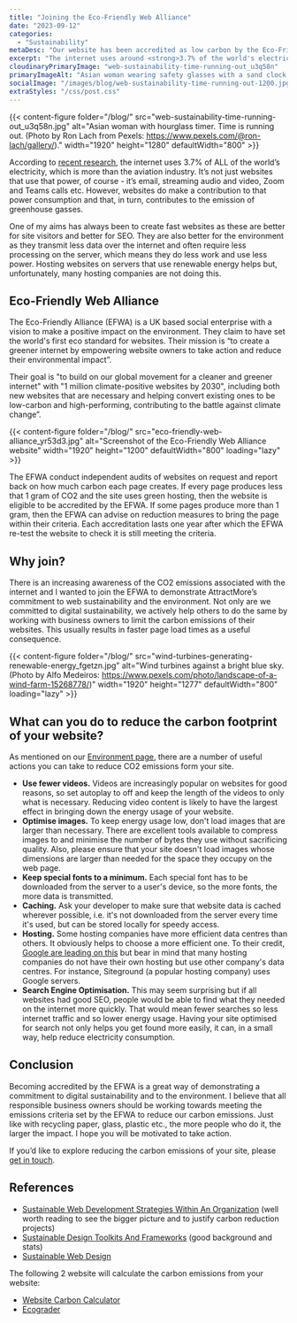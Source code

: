 ```yaml
---
title: "Joining the Eco-Friendly Web Alliance"
date: "2023-09-12"
categories:
  - "Sustainability"
metaDesc: "Our website has been accredited as low carbon by the Eco-Friendly Web Alliance, showing our commitment to digital sustainability. Find out why you should join too."
excerpt: "The internet uses around <strong>3.7% of the world's electricity</strong>, which is more than the whole aviation industry. Websites contribute to this power consumption and, in turn, contribute to the emission of greenhouse gases. Hosting websites on servers that use renewable energy helps, but unfortunately, many hosting companies are not doing this. The AttractMore website has now been accredited by the Eco-Friendly Alliance (EFWA) as having low carbon emissions after an independent audit. The EFWA is a UK-based social enterprise that aims to make a positive impact on the environment by creating a greener internet. Their goal is 'to build on our global movement for a cleaner and greener internet' with '1 million climate-positive websites by 2030'. In this article you can discover ways of reducing the carbon emissions of your site and show your commitment to digital sustainability."
cloudinaryPrimaryImage: "web-sustainability-time-running-out_u3q58n"
primaryImageAlt: "Asian woman wearing safety glasses with a sand clock hourglass timer and some dead twigs in front of her"
socialImage: "/images/blog/web-sustainability-time-running-out-1200.jpg"
extraStyles: "/css/post.css"
---
```


{{< content-figure folder="/blog/"
src="web-sustainability-time-running-out_u3q58n.jpg"
alt="Asian woman with hourglass timer. Time is running out. (Photo by Ron Lach from Pexels: https://www.pexels.com/@ron-lach/gallery/)."
width="1920" height="1280" defaultWidth="800" >}}

According to [recent research](https://ecofriendlyweb.org/), the internet uses 3.7% of ALL of the world’s electricity, which is more than the aviation industry. It’s not just websites that use that power, of course - it’s email, streaming audio and video, Zoom and Teams calls etc. However, websites do make a contribution to that power consumption and that, in turn, contributes to the emission of greenhouse gasses.

One of my aims has always been to create fast websites as these are better for site visitors and better for SEO. They are also better for the environment as they transmit less data over the internet and often require less processing on the server, which means they do less work and use less power. Hosting websites on servers that use renewable energy helps but, unfortunately, many hosting companies are not doing this.

## Eco-Friendly Web Alliance

The Eco-Friendly Alliance (EFWA) is a UK based social enterprise with a vision to make a positive impact on the environment. They claim to have set the world's first eco standard for websites. Their mission is “to create a greener internet by empowering website owners to take action and reduce their environmental impact”.

Their goal is "to build on our global movement for a cleaner and greener internet" with "1 million climate-positive websites by 2030", including both new websites that are necessary and helping convert existing ones to be low-carbon and high-performing, contributing to the battle against climate change”.

{{< content-figure folder="/blog/"
src="eco-friendly-web-alliance_yr53d3.jpg"
alt="Screenshot of the Eco-Friendly Web Alliance website"
width="1920" height="1200" defaultWidth="800"
loading="lazy" >}}

The EFWA conduct independent audits of websites on request and report back on how much carbon each page creates. If every page produces less that 1 gram of CO2 and the site uses green hosting, then the website is eligible to be accredited by the EFWA. If some pages produce more than 1 gram, then the EFWA can advise on reduction measures to bring the page within their criteria. Each accreditation lasts one year after which the EFWA re-test the website to check it is still meeting the criteria.

## Why join?

There is an increasing awareness of the CO2 emissions associated with the internet and I wanted to join the EFWA to demonstrate AttractMore’s commitment to web sustainability and the environment. Not only are we committed to digital sustainability, we actively help others to do the same by working with business owners to limit the carbon emissions of their websites. This usually results in faster page load times as a useful consequence.

{{< content-figure folder="/blog/"
src="wind-turbines-generating-renewable-energy_fgetzn.jpg"
alt="Wind turbines against a bright blue sky. (Photo by Alfo Medeiros: https://www.pexels.com/photo/landscape-of-a-wind-farm-15268778/)"
width="1920" height="1277" defaultWidth="800"
loading="lazy" >}}

## What can you do to reduce the carbon footprint of your website?

As mentioned on our [Environment page](https://www.attractmore.uk/environment/), there are a number of useful actions you can take to reduce CO2 emissions form your site.

- **Use fewer videos.** Videos are increasingly popular on websites for good reasons, so set autoplay to off and keep the length of the videos to only what is necessary. Reducing video content is likely to have the largest effect in bringing down the energy usage of your website.
- **Optimise images.** To keep energy usage low, don't load images that are larger than necessary. There are excellent tools available to compress images to and minimise the number of bytes they use without sacrificing quality. Also, please ensure that your site doesn't load images whose dimensions are larger than needed for the space they occupy on the web page.
- **Keep special fonts to a minimum.** Each special font has to be downloaded from the server to a user's device, so the more fonts, the more data is transmitted.
- **Caching.** Ask your developer to make sure that website data is cached wherever possible, i.e. it's not downloaded from the server every time it's used, but can be stored locally for speedy access.
- **Hosting.** Some hosting companies have more efficient data centres than others. It obviously helps to choose a more efficient one. To their credit, [Google are leading on this](https://www.google.com/about/datacenters/efficiency/) but bear in mind that many hosting companies do not have their own hosting but use other company's data centres. For instance, Siteground (a popular hosting company) uses Google servers.
- **Search Engine Optimisation.** This may seem surprising but if all websites had good SEO, people would be able to find what they needed on the internet more quickly. That would mean fewer searches so less internet traffic and so lower energy usage. Having your site optimised for search not only helps you get found more easily, it can, in a small way, help reduce electricity consumption.

## Conclusion

Becoming accredited by the EFWA is a great way of demonstrating a commitment to digital sustainability and to the environment. I believe that all responsible business owners should be working towards meeting the emissions criteria set by the EFWA to reduce our carbon emissions. Just like with recycling paper, glass, plastic etc., the more people who do it, the larger the impact. I hope you will be motivated to take action.

If you’d like to explore reducing the carbon emissions of your site, please [get in touch](https://www.attractmore.uk/contact/).

## References

- [Sustainable Web Development Strategies Within An Organization](https://www.smashingmagazine.com/2022/10/sustainable-web-development-strategies-organization/) (well worth reading to see the bigger picture and to justify carbon reduction projects)
- [Sustainable Design Toolkits And Frameworks](https://www.smashingmagazine.com/2023/07/sustainable-design-toolkits-and-resources/) (good background and stats)
- [Sustainable Web Design](https://sustainablewebdesign.org/)

The following 2 website will calculate the carbon emissions from your website:

- [Website Carbon Calculator](https://www.websitecarbon.com/)
- [Ecograder](https://ecograder.com/)
